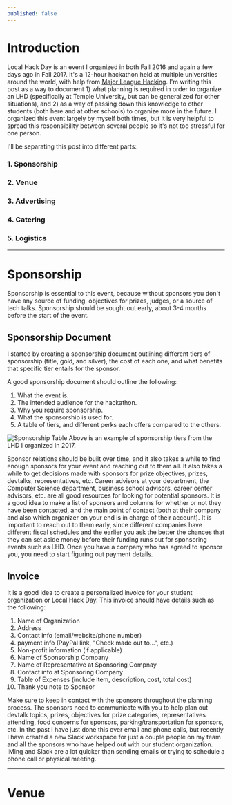 ```yaml
---
published: false
---
```

# Introduction

Local Hack Day is an event I organized in both Fall 2016 and again a few days ago in Fall 2017. It's a 12-hour hackathon held at multiple universities around the world, with help from [Major League Hacking](http://www.mlh.io). I'm writing this post as a way to document 1) what planning is required in order to organize an LHD (specifically at Temple University, but can be generalized for other situations), and 2) as a way of passing down this knowledge to other students (both here and at other schools) to organize more in the future. I organized this event largely by myself both times, but it is very helpful to spread this responsibility between several people so it's not too stressful for one person.

I'll be separating this post into different parts:
### 1. Sponsorship
### 2. Venue
### 3. Advertising
### 4. Catering
### 5. Logistics

---

# Sponsorship

Sponsorship is essential to this event, because without sponsors you don't have any source of funding, objectives for prizes, judges, or a source of tech talks. Sponsorship should be sought out early, about 3-4 months before the start of the event.

## Sponsorship Document
I started by creating a sponsorship document outlining different tiers of sponsorship (title, gold, and silver), the cost of each one, and what benefits that specific tier entails for the sponsor.

A good sponsorship document should outline the following:
1. What the event is.
2. The intended audience for the hackathon.
3. Why you require sponsorship.
4. What the sponsorship is used for.
5. A table of tiers, and different perks each offers compared to the others.

![Sponsorship Table]({{site.baseurl}}/images/sponsorship_table.PNG)
Above is an example of sponsorship tiers from the LHD I organized in 2017.

Sponsor relations should be built over time, and it also takes a while to find enough sponsors for your event and reaching out to them all. It also takes a while to get decisions made with sponsors for prize objectives, prizes, devtalks, representatives, etc. Career advisors at your department, the Computer Science department, business school advisors, career center advisors, etc. are all good resources for looking for potential sponsors. It is a good idea to make a list of sponsors and columns for whether or not they have been contacted, and the main point of contact (both at their company and also which organizer on your end is in charge of their account). It is important to reach out to them early, since different companies have different fiscal schedules and the earlier you ask the better the chances that they can set aside money before their funding runs out for sponsoring events such as LHD. Once you have a company who has agreed to sponsor you, you need to start figuring out payment details.

## Invoice
It is a good idea to create a personalized invoice for your student organization or Local Hack Day. This invoice should have details such as the following:

1. Name of Organization
2. Address
3. Contact info (email/website/phone number)
4. payment info (PayPal link, "Check made out to...", etc.)
5. Non-profit information (if applicable)
6. Name of Sponsorship Company
7. Name of Representative at Sponsoring Compnay
8. Contact info at Sponsoring Company
9. Table of Expenses (include item, description, cost, total cost)
10. Thank you note to Sponsor

Make sure to keep in contact with the sponsors throughout the planning process. The sponsors need to communicate with you to help plan out devtalk topics, prizes, objectives for prize categories, representatives attending, food concerns for sponsors, parking/transportation for sponsors, etc. In the past I have just done this over email and phone calls, but recently I have created a new Slack workspace for just a couple people on my team and all the sponsors who have helped out with our student organization. IMing and Slack are a lot quicker than sending emails or trying to schedule a phone call or physical meeting.

---
# Venue

 